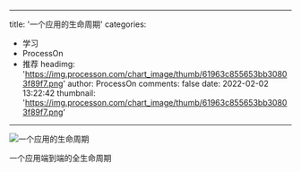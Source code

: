 
---
title: '一个应用的生命周期'
categories: 
 - 学习
 - ProcessOn
 - 推荐
headimg: 'https://img.processon.com/chart_image/thumb/61963c855653bb30803f89f7.png'
author: ProcessOn
comments: false
date: 2022-02-02 13:22:42
thumbnail: 'https://img.processon.com/chart_image/thumb/61963c855653bb30803f89f7.png'
---

<div>   
<img class="thumb" alt="一个应用的生命周期" src="https://img.processon.com/chart_image/thumb/61963c855653bb30803f89f7.png" referrerpolicy="no-referrer">
<p>一个应用端到端的全生命周期</p>  
</div>
            